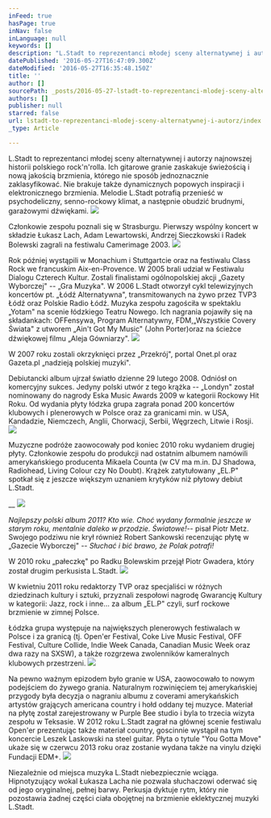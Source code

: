 ```yaml
---
inFeed: true
hasPage: true
inNav: false
inLanguage: null
keywords: []
description: "L.Stadt to reprezentanci młodej sceny alternatywnej i autorzy najnowszej historii polskiego rock'n'rolla. Ich gitarowe granie zaskakuje świeżością i nową jakością brzmienia, którego nie sposób jednoznacznie zaklasyfikować. Nie brakuje także dynamicznych popowych inspiracji i elektronicznego brzmienia. Melodie L.Stadt potrafią przenieść w psychodeliczny, senno-rockowy klimat, a następnie obudzić brudnymi, garażowymi dźwiękami."
datePublished: '2016-05-27T16:47:09.300Z'
dateModified: '2016-05-27T16:35:48.150Z'
title: ''
author: []
sourcePath: _posts/2016-05-27-lstadt-to-reprezentanci-mlodej-sceny-alternatywnej-i-autorz.md
authors: []
publisher: null
starred: false
url: lstadt-to-reprezentanci-mlodej-sceny-alternatywnej-i-autorz/index.html
_type: Article

---
```

L.Stadt to reprezentanci młodej sceny alternatywnej i autorzy najnowszej historii polskiego rock'n'rolla. Ich gitarowe granie zaskakuje świeżością i nową jakością brzmienia, którego nie sposób jednoznacznie zaklasyfikować. Nie brakuje także dynamicznych popowych inspiracji i elektronicznego brzmienia. Melodie L.Stadt potrafią przenieść w psychodeliczny, senno-rockowy klimat, a następnie obudzić brudnymi, garażowymi dźwiękami.
![](https://the-grid-user-content.s3-us-west-2.amazonaws.com/b792ca77-feef-45f2-abb3-7f273ef1c7d7.jpg)

Członkowie zespołu poznali się w Strasburgu. Pierwszy wspólny koncert w składzie Łukasz Lach, Adam Lewartowski, Andrzej Sieczkowski i Radek Bolewski zagrali na festiwalu Camerimage 2003\.
![](https://the-grid-user-content.s3-us-west-2.amazonaws.com/87a8fb43-42e5-4df0-98a1-54aa84057345.jpg)

Rok później wystąpili w Monachium i Stuttgartcie oraz na festiwalu Class Rock we francuskim Aix-en-Provence. W 2005 brali udział w Festiwalu Dialogu Czterech Kultur. Zostali finalistami ogólnopolskiej akcji „Gazety Wyborczej" -- „Gra Muzyka". W 2006 L.Stadt otworzył cykl telewizyjnych koncertów pt. „Łódź Alternatywna", transmitowanych na żywo przez TVP3 Łódź oraz Polskie Radio Łódź. Muzyka zespołu zagościła w spektaklu „Yotam" na scenie łódzkiego Teatru Nowego. Ich nagrania pojawiły się na składankach: OFFensywa, Program Alternatywny, FDM,„Wszystkie Covery Świata" z utworem „Ain't Got My Music" (John Porter)oraz na ścieżce dźwiękowej filmu „Aleja Gówniarzy". ![](https://the-grid-user-content.s3-us-west-2.amazonaws.com/5c714815-ada6-4198-9994-7b62e71c11cd.jpg)

W 2007 roku zostali okrzyknięci przez „Przekrój", portal Onet.pl oraz Gazeta.pl „nadzieją polskiej muzyki".

Debiutancki album ujrzał światło dzienne 29 lutego 2008\. Odniósł on komercyjny sukces. Jedyny polski utwór z tego krążka -- „Londyn" został nominowany do nagrody Eska Music Awards 2009 w kategorii Rockowy Hit Roku. Od wydania płyty łódzka grupa zagrała ponad 200 koncertów klubowych i plenerowych w Polsce oraz za granicami min. w USA, Kandadzie, Niemczech, Anglii, Chorwacji, Serbii, Węgrzech, Litwie i Rosji. ![](https://the-grid-user-content.s3-us-west-2.amazonaws.com/1789be69-2644-4c5f-b2a7-8f2da0a11b54.jpg)

Muzyczne podróże zaowocowały pod koniec 2010 roku wydaniem drugiej płyty. Członkowie zespołu do produkcji nad ostatnim albumem namówili amerykańskiego producenta Mikaela Counta (w CV ma m.in. DJ Shadowa, Radiohead, Living Colour czy No Doubt). Krążek zatytułowany „EL.P" spotkał się z jeszcze większym uznaniem krytyków niż płytowy debiut L.Stadt.

__
![](https://the-grid-user-content.s3-us-west-2.amazonaws.com/c6f65bd2-3a8f-40cd-a931-a917340cf235.jpg)

_Najlepszy polski album 2011? Kto wie. Choć wydany formalnie jeszcze w starym roku, mentalnie daleko w przodzie. Światowe!_-- pisał Piotr Metz. Swojego podziwu nie krył również Robert Sankowski recenzując płytę w „Gazecie Wyborczej" -- _Słuchać i bić brawo, że Polak potrafi!_

W 2010 roku „pałeczkę" po Radku Bolewskim przejął Piotr
Gwadera, który został drugim perkusista L.Stadt.
![](https://the-grid-user-content.s3-us-west-2.amazonaws.com/ec959628-2167-4351-9b81-d836b0a6e419.jpg)

W kwietniu 2011 roku redaktorzy TVP oraz specjaliści w różnych dziedzinach kultury i sztuki, przyznali zespołowi nagrodę Gwarancję Kultury w kategorii: Jazz, rock i inne... za album „EL.P" czyli, surf rockowe brzmienie w zimnej Polsce. 

Łódzka grupa występuje na największych plenerowych festiwalach w Polsce i za granicą (tj. Open'er Festival, Coke Live Music Festival, OFF Festival, Culture Collide, Indie Week Canada, Canadian Music Week oraz dwa razy na SXSW), a także rozgrzewa zwolenników kameralnych klubowych przestrzeni. ![](https://the-grid-user-content.s3-us-west-2.amazonaws.com/fb8525ea-7690-4768-aa31-5d480f9c988d.jpg)

Na pewno ważnym epizodem było granie w USA, zaowocowało to nowym podejściem do żywego grania. Naturalnym rozwinięciem tej amerykańskiej przygody była decyzja o nagraniu albumu z coverami amerykańskich artystów grających americana country i hołd oddany tej muzyce. Materiał na płytę został zarejestrowany w Purple Bee studio i byla to trzecia wizyta zespołu w Teksasie. W 2012 roku L.Stadt zagrał na głównej scenie festiwalu Open'er prezentując także materiał country, goscinnie wystąpił na tym koncercie Leszek Laskowski na steel guitar. Płyta o tytule "You Gotta Move" ukaże się w czerwcu 2013 roku oraz zostanie wydana także na vinylu dzięki Fundacji EDM+.
![](https://the-grid-user-content.s3-us-west-2.amazonaws.com/da4451ad-a3a9-46d7-9fe3-1233b0cbe8a5.jpg)

Niezależnie od miejsca muzyka L.Stadt niebezpiecznie wciąga. Hipnotyzujący wokal Łukasza Lacha nie pozwala słuchaczowi oderwać się od jego oryginalnej, pełnej barwy. Perkusja dyktuje rytm, który nie pozostawia żadnej części ciała obojętnej na brzmienie eklektycznej muzyki L.Stadt.